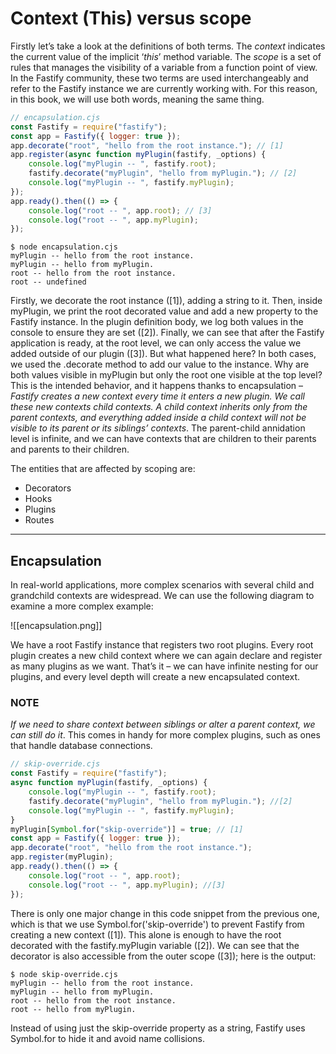 # Context (This) versus scope

Firstly let’s take a look at the definitions of both terms. The _context_ indicates the current value of the implicit ‘_this_’ method variable. The _scope_ is a set of rules that manages the visibility of a variable from a function point of view. In the Fastify community, these two terms are used interchangeably and refer to the Fastify instance we are currently working with. For this reason, in this book, we will use both words, meaning the same thing.

```js
// encapsulation.cjs
const Fastify = require("fastify");
const app = Fastify({ logger: true });
app.decorate("root", "hello from the root instance."); // [1]
app.register(async function myPlugin(fastify, _options) {
	console.log("myPlugin -- ", fastify.root);
	fastify.decorate("myPlugin", "hello from myPlugin."); // [2]
	console.log("myPlugin -- ", fastify.myPlugin);
});
app.ready().then(() => {
	console.log("root -- ", app.root); // [3]
	console.log("root -- ", app.myPlugin);
});
```

```console
$ node encapsulation.cjs
myPlugin -- hello from the root instance.
myPlugin -- hello from myPlugin.
root -- hello from the root instance.
root -- undefined
```

Firstly, we decorate the root instance ([1]), adding a string to it. Then, inside myPlugin, we print the root decorated value and add a new property to the Fastify instance. In the plugin definition body, we log both values in the console to ensure they are set ([2]). Finally, we can see that after the Fastify application is ready, at the root level, we can only access the value we added outside of our plugin ([3]). But what happened here? In both cases, we used the .decorate method to add our value to the instance. Why are both values visible in myPlugin but only the root one visible at the top level? This is the intended behavior, and it happens thanks to encapsulation – _Fastify creates a new context every time it enters a new plugin. We call these new contexts child contexts. A child context inherits only from the parent contexts, and everything added inside a child context will not be visible to its parent or its siblings’ contexts_. The parent-child annidation level is infinite, and we can have contexts that are children to their parents and parents to their children.

The entities that are affected by scoping are:

- Decorators
- Hooks
- Plugins
- Routes

---

## Encapsulation

In real-world applications, more complex scenarios with several child and grandchild contexts are widespread. We can use the following diagram to examine a more complex example:

![[encapsulation.png]]

We have a root Fastify instance that registers two root plugins. Every root plugin creates a new child context where we can again declare and register as many plugins as we want. That’s it – we can have infinite nesting for our plugins, and every level depth will create a new encapsulated context.

### NOTE

_If we need to share context between siblings or alter a parent context, we can still do it_. This comes in handy for more complex plugins, such as ones that handle database connections.

```js
// skip-override.cjs
const Fastify = require("fastify");
async function myPlugin(fastify, _options) {
	console.log("myPlugin -- ", fastify.root);
	fastify.decorate("myPlugin", "hello from myPlugin."); //[2]
	console.log("myPlugin -- ", fastify.myPlugin);
}
myPlugin[Symbol.for("skip-override")] = true; // [1]
const app = Fastify({ logger: true });
app.decorate("root", "hello from the root instance.");
app.register(myPlugin);
app.ready().then(() => {
	console.log("root -- ", app.root);
	console.log("root -- ", app.myPlugin); //[3]
});
```

There is only one major change in this code snippet from the previous one, which is that we use Symbol.for('skip-override') to prevent Fastify from creating a new context ([1]). This alone is enough to have the root decorated with the fastify.myPlugin variable ([2]). We can see that the decorator is also accessible from the outer scope ([3]); here is the output:

```console
$ node skip-override.cjs
myPlugin -- hello from the root instance.
myPlugin -- hello from myPlugin.
root -- hello from the root instance.
root -- hello from myPlugin.
```

Instead of using just the skip-override property as a string, Fastify uses Symbol.for to hide it and avoid name collisions.



